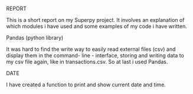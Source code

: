 REPORT

This is a short report on my Superpy project.  It involves an explanation of which modules i have used and some examples of my code i have written.

Pandas (python library)

It was hard to find the write way to easily read external files (csv) and display them in the command- line - interface, storing and writing data to my csv file again, like in transactions.csv. So at last i used Pandas. 

DATE

I have created a function to print and show current date and time. 


